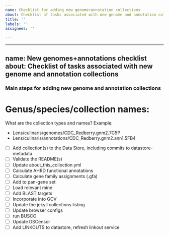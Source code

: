 ```yaml
---
name: Checklist for adding new genome+annotation collections
about: Checklist of tasks associated with new genome and annotation collections
title: ''
labels: ''
assignees: ''

---
```


---
name: New genomes+annotations checklist
about: Checklist of tasks associated with new genome and annotation collections
---

### Main steps for adding new genome and annotation collections

# Genus/species/collection names: 
What are the collection types and names? Example: 
- Lens/culinaris/genomes/CDC_Redberry.gnm2.7C5P 
- Lens/culinaris/annotations/CDC_Redberry.gnm2.ann1.5FB4

- [ ] Add collection(s) to the Data Store, including commits to datastore-metadata
- [ ] Validate the README(s)
- [ ] Update about_this_collection.yml
- [ ] Calculate AHRD functional annotations 
- [ ] Calculate gene family assignments (.gfa) 
- [ ] Add to pan-gene set 
- [ ] Load relevant mine 
- [ ] Add BLAST targets 
- [ ] Incorporate into GCV 
- [ ] Update the jekyll collections listing 
- [ ] Update browser configs
- [ ] run BUSCO
- [ ] Update DSCensor
- [ ] Add LINKOUTS to datastore, refresh linkout service
